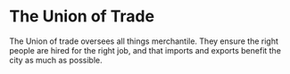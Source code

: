 # The Union of Trade

The Union of trade oversees all things merchantile. They ensure the right people are hired for the right job, and that imports and exports benefit the city as much as possible.